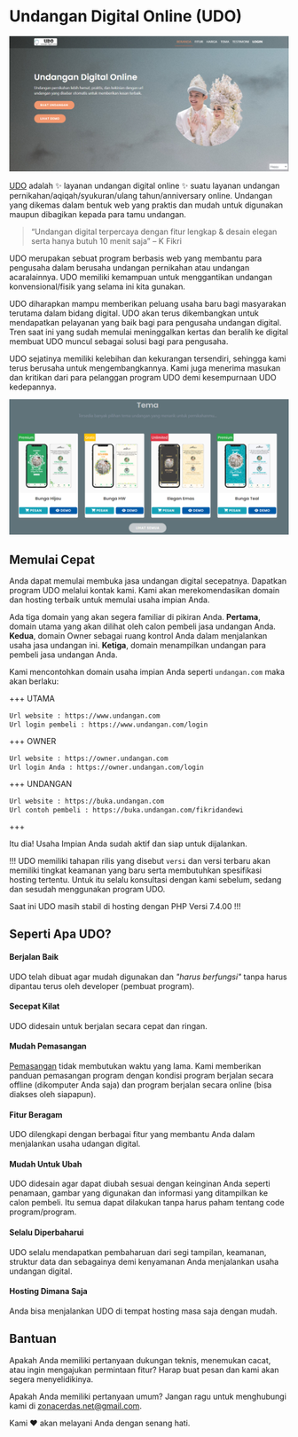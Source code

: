  # Undangan Digital Online (UDO)

![](https://github.com/PT-Zona-Cerdas-Grup/udo/blob/main/static/beranda/udo-tampilan-beranda.png)

[UDO](https://udo.zonacerdas.net/) adalah :sparkles: layanan undangan digital online :sparkles: suatu layanan undangan pernikahan/aqiqah/syukuran/ulang tahun/anniversary online. Undangan yang dikemas dalam bentuk web yang praktis dan mudah untuk digunakan maupun dibagikan kepada para tamu undangan.

> “Undangan digital terpercaya dengan fitur lengkap & desain elegan serta hanya butuh 10 menit saja” – K Fikri

UDO merupakan sebuat program berbasis web yang membantu para pengusaha dalam berusaha undangan pernikahan atau undangan acaralainnya. UDO memiliki kemampuan untuk menggantikan undangan konvensional/fisik yang selama ini kita gunakan.

UDO diharapkan mampu memberikan peluang usaha baru bagi masyarakan terutama dalam bidang digital. UDO akan terus dikembangkan untuk mendapatkan pelayanan yang baik bagi para pengusaha undangan digital. Tren saat ini yang sudah memulai meninggalkan kertas dan beralih ke digital membuat UDO muncul sebagai solusi bagi para pengusaha.

UDO sejatinya memiliki kelebihan dan kekurangan tersendiri, sehingga kami terus berusaha untuk mengembangkannya. Kami juga menerima masukan dan kritikan dari para pelanggan program UDO demi kesempurnaan UDO kedepannya.

![](https://github.com/PT-Zona-Cerdas-Grup/udo/blob/main/static/beranda/udo-tampilan-beranda-tema.png)

## Memulai Cepat

Anda dapat memulai membuka jasa undangan digital secepatnya. Dapatkan program UDO melalui kontak kami. Kami akan merekomendasikan domain dan hosting terbaik untuk memulai usaha impian Anda.

Ada tiga domain yang akan segera familiar di pikiran Anda. **Pertama**, domain utama yang akan dilihat oleh calon pembeli jasa undangan Anda. **Kedua**, domain Owner sebagai ruang kontrol Anda dalam menjalankan usaha jasa undangan ini. **Ketiga**, domain menampilkan undangan para pembeli jasa undangan Anda.

Kami mencontohkan domain usaha impian Anda seperti `undangan.com` maka akan berlaku:

+++ UTAMA
```
Url website : https://www.undangan.com
Url login pembeli : https://www.undangan.com/login
```
+++ OWNER
```
Url website : https://owner.undangan.com
Url login Anda : https://owner.undangan.com/login
```
+++ UNDANGAN
```
Url website : https://buka.undangan.com
Url contoh pembeli : https://buka.undangan.com/fikridandewi
```
+++

Itu dia! Usaha Impian Anda sudah aktif dan siap untuk dijalankan.

!!!
UDO memiliki tahapan rilis yang disebut `versi` dan versi terbaru akan memiliki tingkat keamanan yang baru serta membutuhkan spesifikasi hosting tertentu. Untuk itu selalu konsultasi dengan kami sebelum, sedang dan sesudah menggunakan program UDO.

Saat ini UDO masih stabil di hosting dengan PHP Versi 7.4.00
!!!



## Seperti Apa UDO?


#### Berjalan Baik

UDO telah dibuat agar mudah digunakan dan _"harus berfungsi"_ tanpa harus dipantau terus oleh developer (pembuat program).

#### Secepat Kilat

UDO didesain untuk berjalan secara cepat dan ringan.

#### Mudah Pemasangan

[Pemasangan](https://docs-udo.zonacerdas.net/v-3-2/panduan/mulai) tidak membutukan waktu yang lama. Kami memberikan panduan pemasangan program dengan kondisi program berjalan secara offline (dikomputer Anda saja) dan program berjalan secara online (bisa diakses oleh siapapun).

#### Fitur Beragam

UDO dilengkapi dengan berbagai fitur yang membantu Anda dalam menjalankan usaha udangan digital.

#### Mudah Untuk Ubah

UDO didesain agar dapat diubah sesuai dengan keinginan Anda seperti penamaan, gambar yang digunakan dan informasi yang ditampilkan ke calon pembeli. Itu semua dapat dilakukan tanpa harus paham tentang code program/program.

#### Selalu Diperbaharui

UDO selalu mendapatkan pembaharuan dari segi tampilan, keamanan, struktur data dan sebagainya demi kenyamanan Anda menjalankan usaha undangan digital.

#### Hosting Dimana Saja

Anda bisa menjalankan UDO di tempat hosting masa saja dengan mudah.



## Bantuan

Apakah Anda memiliki pertanyaan dukungan teknis, menemukan cacat, atau ingin mengajukan permintaan fitur? Harap buat pesan dan kami akan segera menyelidikinya.

Apakah Anda memiliki pertanyaan umum? Jangan ragu untuk menghubungi kami di zonacerdas.net@gmail.com.

Kami :heart: akan melayani Anda dengan senang hati.
